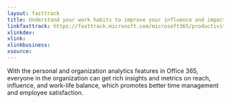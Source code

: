 ```yaml
---
layout: fasttrack
title: Understand your work habits to improve your influence and impact
linkfasttrack: https://fasttrack.microsoft.com/microsoft365/productivitylibrary/Understand-your-work-habits-to-improve-your-influence-and-impact 
xlinkdev: 
xlink: 
xlinkbusiness: 
xsource: 
---
```

With the personal and organization analytics features in Office 365, everyone in the organization can get rich insights and metrics on reach, influence, and work-life balance, which promotes better time management and employee satisfaction.